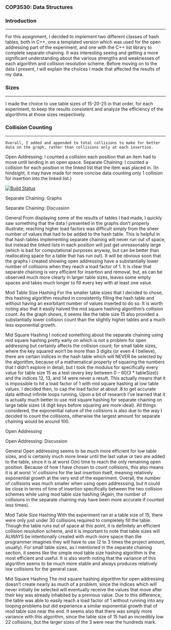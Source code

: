 ### COP3530: Data Structures


### Introduction
-------------------------------------------------------------------------------
For this assignment, I decided to implement two different classes of hash tables, both in C++, one a templated version which was used for the open addressing part of the experiment, and one with the C++ list library to complete separate chaining. It was interesting seeing and getting a more significant understanding about the various strengths and weaknesses of each algorithm and collision resolution scheme. Before moving on to the data I present, I will explain the choices I made that affected the results of my data.

### Sizes
-------------------------------------------------------------------------------
I made the choice to use table sizes of 15-20-25 in that order, for each experiment, to keep the results consistent and analyze the efficiency of the algorithms at those sizes respectively.
### Collision Counting
-------------------------------------------------------------------------------
	Overall, I added and appended to total collisions to make for better data on the graph, rather than collisions only at each insertion.
Open Addressing: I counted a collision each position that an item had to move until landing in an open space.
Separate Chaining: I counted a collision for each position in the linked list that the item was placed in.
(In hindsight, it may have made for more concise data counting only 1 collision for insertion into the linked list.)
	
[![Build Status]()](https://travis-ci.org/bjorn/tiled)


Separate Chaining: Graphs

Separate Chaining: Discussion

General
	From displaying some of the results of tables I had made, I quickly saw something that the data I presented in the graphs don’t properly illustrate; reaching higher load factors was difficult simply from the sheer number of values that had to be added to the hash table. This is helpful in that hash tables implementing separate chaining will never run out of space, but instead the linked lists in each position will just get unreasonably large (which is bad for computational purposes anyway, but can be better than reallocating space for a table that has run out). It will be obvious soon that the graphs I created showing open addressing have a substantially lower number of collisions when they reach a load factor of 1.
	It is clear that separate chaining is very efficient for insertion and removal, but, as can be observed much more clearly in larger table sizes, leaves some empty spaces and takes much longer to fill every key with at least one value.

Mod Table Size Hashing
	For the smaller table sizes that I decided to chose, this hashing algorithm resulted in consistently filling the hash table and without having an exorbitant number of values inserted to do so. It is worth noting also that it easily halved the mid square hashing algorithm’s collision count. As the graph shows, it seems like the table size 15 also provided a substantially lower collision count than the slightly higher tables and a much less exponential growth.

Mid Square Hashing
	I noticed something about the separate chaining using mid square hashing pretty early on which is not a problem for open addressing but certainly affects the collision count; for small table sizes, where the key squared won’t be more than 3 digits (or even 4 I believe), there are certain indices in the hash table which will NEVER be selected by the algorithm, because of a mathematical property of squaring the numbers that I didn’t explore in detail, but I took the modulus for specifically every value for table size 15 as a test (every key between 0 – 60(3 * tableSize)) and the indices 12, 13, and 14 were never a result. This actually means that it is impossible to hit a load factor of 1 with mid square hashing at low table values. I decided then, to cap the load factor at about .8 to get accurate data without infinite loops running. Upon a bit of research I’ve learned that it is actually much better to use mid square hashing for separate chaining on large table sizes (4 digit keys before squaring are more ideal). All things considered, the exponential nature of the collisions is also due to the way I decided to count the collisions, otherwise the largest amount for separate chaining would be around 100.	

Open Addressing

Open Addressing: Discussion

General
	Open addressing seems to be much more efficient for low table sizes, and is certainly much more linear until the last value or two are added to the table, since it is at worst O(n) time to reach the only remaining open position. Because of how I have chosen to count collisions, this also means it is at worst ‘n’ collisions for the last insertion itself, meaning relatively exponential growth at the very end of the experiment. Overall, the number of collisions was much smaller when using open addresssing, but it could be close in terms of time of insertion specifically between the two collision schemes while using mod table size hashing (Again, the number of collisions in the separate chaining may have been more accurate if counted less times).

Mod Table Size Hashing
	With the experiment ran at a table size of 15, there were only just under 30 collisions required to completely fill the table. Though the table runs out of space at this point, it is definitely an efficient collision resolution scheme, and it is important to note that table sizes will ALWAYS be intentionally created with much more space than the programmer imagines they will have to use (2 to 3 times the project amount, usually). For small table sizes, as I mentioned in the separate chaining section, it seems like the simple mod table size hashing algorithm is the most efficient and useful. It is also worth noting that the variance of this algorithm seems to be much more stable and always produces relatively low collisions for the general case.

Mid Square Hashing
	The mid square hashing algorithm for open addressing doesn’t create nearly as much of a problem, since the indices which will never initially be selected will eventually receive the values that move after their key was already inhabited by a previous value. Due to this difference, the table was able to easily reach a load factor of 1 without running into any looping problems but did experience a similar exponential growth that of mod table size near the end. It seems also that there was simply more variance with this algorithm, since the table size of 15 had an incredibly low 22 collisions, but the larger sizes of the 3 were near the hundreds mark. 

